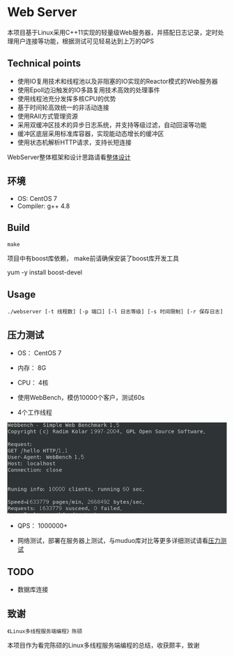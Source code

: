 # Web Server
本项目基于Linux采用C++11实现的轻量级Web服务器，并搭配日志记录，定时处理用户连接等功能，根据测试可见轻易达到上万的QPS


## Technical points
* 使用IO复用技术和线程池以及非阻塞的IO实现的Reactor模式的Web服务器
* 使用Epoll边沿触发的IO多路复用技术高效的处理事件
* 使用线程池充分发挥多核CPU的优势
* 基于时间轮高效统一的非活动连接
* 使用RAII方式管理资源
* 采用双缓冲区技术的异步日志系统，并支持等级过滤，自动回滚等功能
* 缓冲区底层采用标准库容器，实现能动态增长的缓冲区
* 使用状态机解析HTTP请求，支持长短连接

WebServer整体框架和设计思路请看[整体设计](整体设计.md)

## 环境
* OS: CentOS 7
* Compiler: g++ 4.8

## Build
	make
项目中有boost库依赖， make前请确保安装了boost库开发工具

yum -y install boost-devel

## Usage
	./webserver [-t 线程数] [-p 端口] [-l 日志等级] [-s 时间限制] [-r 保存日志] 

## 压力测试
* OS： CentOS 7
* 内存： 8G
* CPU： 4核

* 使用WebBench，模仿10000个客户，测试60s
* 4个工作线程

![test](root/webserver(2).png)

* QPS： 1000000+


* 网络测试，部署在服务器上测试，与muduo库对比等更多详细测试请看[压力测试](压力测试.md)


## TODO
* 数据库连接

## 致谢
	《Linux多线程服务端编程》陈硕
本项目作为看完陈硕的Linux多线程服务端编程的总结，收获颇丰，致谢
	


